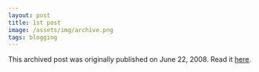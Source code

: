 ```yaml
---
layout: post
title: 1st post
image: /assets/img/archive.png
tags: blogging
---
```

This archived post was originally published on June 22, 2008. Read it [here](/alex.ciobanu.org/index42dc.html).
